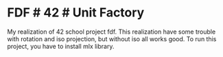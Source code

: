 # FDF # 42 # Unit Factory
My realization of 42 school project fdf.
This realization have some trouble with rotation and iso projection, but without iso all works good.
To run this project, you have to install mlx library.
